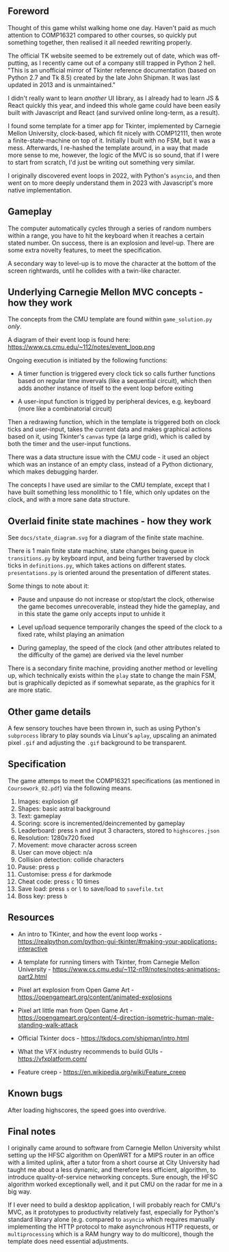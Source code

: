 
##  Foreword

Thought of this game whilst walking home one day. Haven't paid as much
attention to COMP16321 compared to other courses, so quickly put
something together, then realised it all needed rewriting properly.

The official TK website seemed to be extremely out of date, which was
off-putting, as I recently came out of a company still trapped in
Python 2 hell. "This is an unofficial mirror of Tkinter reference
documentation (based on Python 2.7 and Tk 8.5) created by the late
John Shipman.  It was last updated in 2013 and is unmaintained."

I didn't really want to learn *another* UI library, as I already had
to learn JS & React quickly this year, and indeed this whole game
could have been easily built with Javascript and React (and survived
online long-term, as a result).

I found some template for a timer app for Tkinter, implemented by
Carnegie Mellon University, clock-based, which fit nicely with
COMP12111, then wrote a finite-state-machine on top of it. Initially I
built with no FSM, but it was a mess. Afterwards, I re-hashed the
template around, in a way that made more sense to me, however, the
logic of the MVC is so sound, that if I were to start from scratch,
I'd just be writing out something very similar.

I originally discovered event loops in 2022, with Python's `asyncio`,
and then went on to more deeply understand them in 2023 with
Javascript's more native implementation.


##  Gameplay

The computer automatically cycles through a series of random numbers
within a range, you have to hit the keyboard when it reaches a certain
stated number. On success, there is an explosion and level-up. There
are some extra novelty features, to meet the specification.

A secondary way to level-up is to move the character at the bottom of
the screen rightwards, until he collides with a twin-like character.


##  Underlying Carnegie Mellon MVC concepts - how they work

The concepts from the CMU template are found within `game_solution.py`
*only*.

A diagram of their event loop is found here:
https://www.cs.cmu.edu/~112/notes/event_loop.png

Ongoing execution is initiated by the following functions:

- A timer function is triggered every clock tick so calls further
  functions based on regular time invervals (like a sequential
  circuit), which then adds another instance of itself to the event
  loop before exiting

- A user-input function is trigged by peripheral devices,
  e.g. keyboard (more like a combinatorial circuit)

Then a redrawing function, which in the template is triggered both on
clock ticks and user-input, takes the current data and makes graphical
actions based on it, using Tkinter's `canvas` type (a large grid),
which is called by both the timer and the user-input functions.

There was a data structure issue with the CMU code - it used an object
which was an instance of an empty class, instead of a Python
dictionary, which makes debugging harder.

The concepts I have used are similar to the CMU template, except that
I have built something less monolithic to 1 file, which only updates
on the clock, and with a more sane data structure.

##  Overlaid finite state machines - how they work

See `docs/state_diagram.svg` for a diagram of the finite state machine.

There is 1 main finite state machine, state changes being queue in
`transitions.py` by keyboard input, and being further traversed by
clock ticks in `definitions.py`, which takes actions on different
states. `presentations.py` is oriented around the presentation of
different states.

Some things to note about it:

- Pause and unpause do not increase or stop/start the clock, otherwise
  the game becomes unrecoverable, instead they hide the gameplay, and
  in this state the game only accepts input to unhide it

- Level up/load sequence temporarily changes the speed of the clock to
  a fixed rate, whilst playing an animation

- During gameplay, the speed of the clock (and other attributes
  related to the difficulty of the game) are derived via the level
  number

There is a secondary finite machine, providing another method or
levelling up, which technically exists within the `play` state to
change the main FSM, but is graphically depicted as if somewhat
separate, as the graphics for it are more static.


##  Other game details

A few sensory touches have been thrown in, such as using Python's
`subprocess` library to play sounds via Linux's `aplay`, upscaling
an animated pixel `.gif` and adjusting the `.gif` background to be
transparent.


##  Specification

The game attemps to meet the COMP16321 specifications (as mentioned in
`Coursework_02.pdf`) via the following means.

1. Images: explosion gif
2. Shapes: basic astral background
3. Text: gameplay
4. Scoring: score is incremented/deincremented by gameplay
5. Leaderboard: press `h` and input 3 characters, stored to `highscores.json`
6. Resolution: 1280x720 fixed
7. Movement: move character across screen
8. User can move object: n/a
9. Collision detection: collide characters
10. Pause: press `p`
11. Customise: press `d` for darkmode
12. Cheat code: press `c` 10 times
13. Save load: press `s` or `l` to save/load to `savefile.txt`
14. Boss key: press `b`


##  Resources

 - An intro to TKinter, and how the event loop works - https://realpython.com/python-gui-tkinter/#making-your-applications-interactive

- A template for running timers with Tkinter, from Carnegie Mellon University - https://www.cs.cmu.edu/~112-n19/notes/notes-animations-part2.html

- Pixel art explosion from Open Game Art - https://opengameart.org/content/animated-explosions

- Pixel art little man from Open Game Art - https://opengameart.org/content/4-direction-isometric-human-male-standing-walk-attack

- Official Tkinter docs - https://tkdocs.com/shipman/intro.html

- What the VFX industry recommends to build GUIs -  https://vfxplatform.com/

- Feature creep - https://en.wikipedia.org/wiki/Feature_creep


##  Known bugs

After loading highscores, the speed goes into overdrive.


##  Final notes

I originally came around to software from Carnegie Mellon University
whilst setting up the HFSC algorithm on OpenWRT for a MIPS router in
an office with a limited uplink, after a tutor from a short course at
City University had taught me about a less dynamic, and therefore less
efficient, algorithm, to introduce quality-of-service networking
concepts. Sure enough, the HFSC algorithm worked exceptionally well,
and it put CMU on the radar for me in a big way.

If I ever need to build a desktop application, I will probably reach
for CMU's MVC, as it prototypes to productivity relatively fast,
especially for Python's standard library alone (e.g. compared to
`asyncio` which requires manually implementing the HTTP protocol to
make asynchronous HTTP requests, or `multiprocessing` which is a RAM
hungry way to do multicore), though the template does need essential
adjustments.